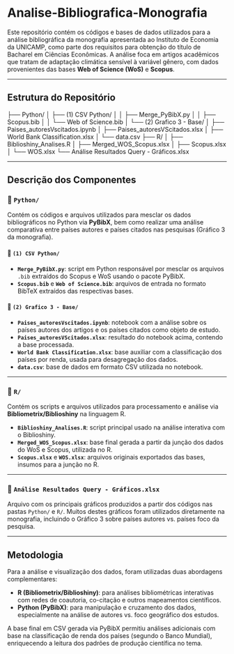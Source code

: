 # Analise-Bibliografica-Monografia
Este repositório contém os códigos e bases de dados utilizados para a análise bibliográfica da monografia apresentada ao Instituto de Economia da UNICAMP, como parte dos requisitos para obtenção do título de Bacharel em Ciências Econômicas. A análise foca em artigos acadêmicos que tratam de adaptação climática sensível à variável gênero, com dados provenientes das bases **Web of Science (WoS)** e **Scopus**.

---

## Estrutura do Repositório
├── Python/
│ ├── (1) CSV Python/
│ │ ├── Merge_PyBibX.py
│ │ ├── Scopus.bib
│ │ └── Web of Science.bib
│ └── (2) Grafico 3 - Base/
│ ├── Paises_autoresVscitados.ipynb
│ ├── Paises_autoresVScitados.xlsx
│ ├── World Bank Classification.xlsx
│ └── data.csv
├── R/
│ ├── Biblioshiny_Analises.R
│ ├── Merged_WOS_Scopus.xlsx
│ ├── Scopus.xlsx
│ └── WOS.xlsx
└── Análise Resultados Query - Gráficos.xlsx

---

## Descrição dos Componentes

### 📂 `Python/`

Contém os códigos e arquivos utilizados para mesclar os dados bibliográficos no Python via **PyBibX**, bem como realizar uma análise comparativa entre países autores e países citados nas pesquisas (Gráfico 3 da monografia).

#### 📁 `(1) CSV Python/`

- **`Merge_PyBibX.py`**: script em Python responsável por mesclar os arquivos `.bib` extraídos do Scopus e WoS usando o pacote PyBibX.
- **`Scopus.bib`** e **`Web of Science.bib`**: arquivos de entrada no formato BibTeX extraídos das respectivas bases.

#### 📁 `(2) Grafico 3 - Base/`

- **`Paises_autoresVscitados.ipynb`**: notebook com a análise sobre os países autores dos artigos e os países citados como objeto de estudo.
- **`Paises_autoresVScitados.xlsx`**: resultado do notebook acima, contendo a base processada.
- **`World Bank Classification.xlsx`**: base auxiliar com a classificação dos países por renda, usada para desagregação dos dados.
- **`data.csv`**: base de dados em formato CSV utilizada no notebook.

---

### 📂 `R/`

Contém os scripts e arquivos utilizados para processamento e análise via **Bibliometrix/Biblioshiny** na linguagem R.

- **`Biblioshiny_Analises.R`**: script principal usado na análise interativa com o Biblioshiny.
- **`Merged_WOS_Scopus.xlsx`**: base final gerada a partir da junção dos dados do WoS e Scopus, utilizada no R.
- **`Scopus.xlsx`** e **`WOS.xlsx`**: arquivos originais exportados das bases, insumos para a junção no R.

---

### 📄 `Análise Resultados Query - Gráficos.xlsx`

Arquivo com os principais gráficos produzidos a partir dos códigos nas pastas `Python/` e `R/`. Muitos destes gráficos foram utilizados diretamente na monografia, incluindo o Gráfico 3 sobre países autores vs. países foco da pesquisa.

---

## Metodologia

Para a análise e visualização dos dados, foram utilizadas duas abordagens complementares:

- **R (Bibliometrix/Biblioshiny)**: para análises bibliométricas interativas com redes de coautoria, co-citação e outros mapeamentos científicos.
- **Python (PyBibX)**: para manipulação e cruzamento dos dados, especialmente na análise de autores vs. foco geográfico dos estudos.

A base final em CSV gerada via PyBibX permitiu análises adicionais com base na classificação de renda dos países (segundo o Banco Mundial), enriquecendo a leitura dos padrões de produção científica no tema.

